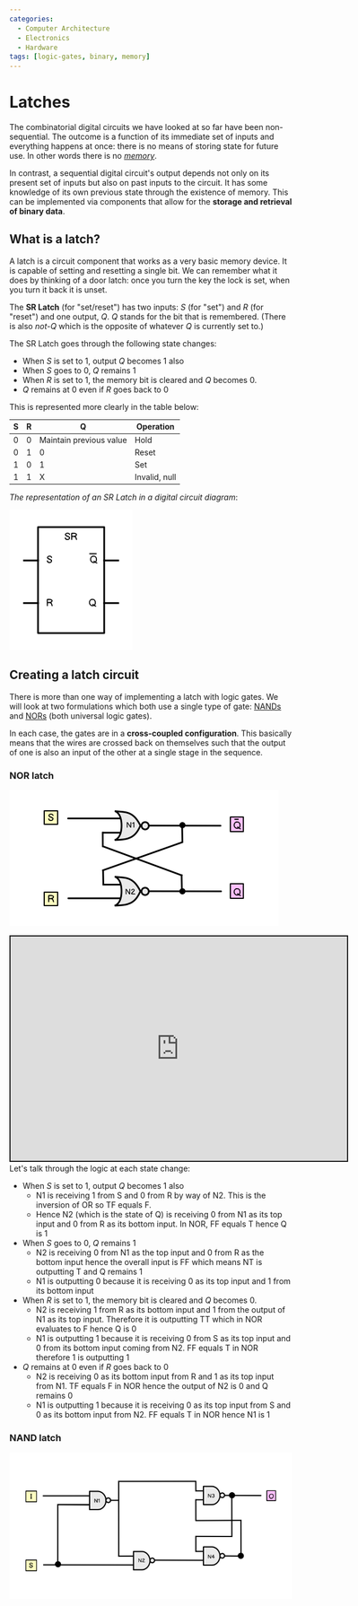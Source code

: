 ```yaml
---
categories:
  - Computer Architecture
  - Electronics
  - Hardware
tags: [logic-gates, binary, memory]
---
```


# Latches

The combinatorial digital circuits we have looked at so far have been non-sequential. The outcome is a function of its immediate set of inputs and everything happens at once: there is no means of storing state for future use. In other words there is no _[memory](/Hardware/Memory/Memory.md)_.

In contrast, a sequential digital circuit's output depends not only on its present set of inputs but also on past inputs to the circuit. It has some knowledge of its own previous state through the existence of memory. This can be implemented via components that allow for the **storage and retrieval of binary data**.

## What is a latch?

A latch is a circuit component that works as a very basic memory device. It is capable of setting and resetting a single bit. We can remember what it does by thinking of a door latch: once you turn the key the lock is set, when you turn it back it is unset.

The **SR Latch** (for "set/reset") has two inputs: _S_ (for "set") and _R_ (for "reset") and one output, _Q_. _Q_ stands for the bit that is remembered. (There is also _not-Q_ which is the opposite of whatever _Q_ is currently set to.)

The SR Latch goes through the following state changes:

- When _S_ is set to 1, output _Q_ becomes 1 also
- When _S_ goes to 0, _Q_ remains 1
- When _R_ is set to 1, the memory bit is cleared and _Q_ becomes 0.
- _Q_ remains at 0 even if _R_ goes back to 0

This is represented more clearly in the table below:

| S   | R   | Q                       | Operation     |
| --- | --- | ----------------------- | ------------- |
| 0   | 0   | Maintain previous value | Hold          |
| 0   | 1   | 0                       | Reset         |
| 1   | 0   | 1                       | Set           |
| 1   | 1   | X                       | Invalid, null |

_The representation of an SR Latch in a digital circuit diagram_:

![](/img/sr_latch_diagram.png)

## Creating a latch circuit

There is more than one way of implementing a latch with logic gates. We will look at two formulations which both use a single type of gate: [NANDs](/Hardware/Logic_Gates/Logic_gates.md#nand-gate) and [NORs](/Hardware/Logic_Gates/Logic_gates.md#nor-gate) (both universal logic gates).

In each case, the gates are in a **cross-coupled configuration**. This basically means that the wires are crossed back on themselves such that the output of one is also an input of the other at a single stage in the sequence.

### NOR latch

![](/img/sr_latch_logic_circuit.png)

<iframe src="https://circuitverse.org/simulator/embed/nor-latch-0869192c-7d7b-4161-b13f-3f72c1bce8e9" style="border-width:; border-style: solid; border-color:;" name="myiframe" id="projectPreview" scrolling="no" frameborder="1" marginheight="0px" marginwidth="0px" height="400" width="600" allowFullScreen></iframe>

<br />
Let's talk through the logic at each state change:

- When _S_ is set to 1, output _Q_ becomes 1 also
  - N1 is receiving 1 from S and 0 from R by way of N2. This is the inversion of OR so TF equals F.
  - Hence N2 (which is the state of Q) is receiving 0 from N1 as its top input and 0 from R as its bottom input. In NOR, FF equals T hence Q is 1
- When _S_ goes to 0, _Q_ remains 1
  - N2 is receiving 0 from N1 as the top input and 0 from R as the bottom input hence the overall input is FF which means NT is outputting T and Q remains 1
  - N1 is outputting 0 because it is receiving 0 as its top input and 1 from its bottom input
- When _R_ is set to 1, the memory bit is cleared and _Q_ becomes 0.
  - N2 is receiving 1 from R as its bottom input and 1 from the output of N1 as its top input. Therefore it is outputting TT which in NOR evaluates to F hence Q is 0
  - N1 is outputting 1 because it is receiving 0 from S as its top input and 0 from its bottom input coming from N2. FF equals T in NOR therefore 1 is outputting 1
- _Q_ remains at 0 even if _R_ goes back to 0
  - N2 is receiving 0 as its bottom input from R and 1 as its top input from N1. TF equals F in NOR hence the output of N2 is 0 and Q remains 0
  - N1 is outputting 1 because it is receiving 0 as its top input from S and 0 as its bottom input from N2. FF equals T in NOR hence N1 is 1

### NAND latch

![](/img/nand_latch_logic_circuit.png)
